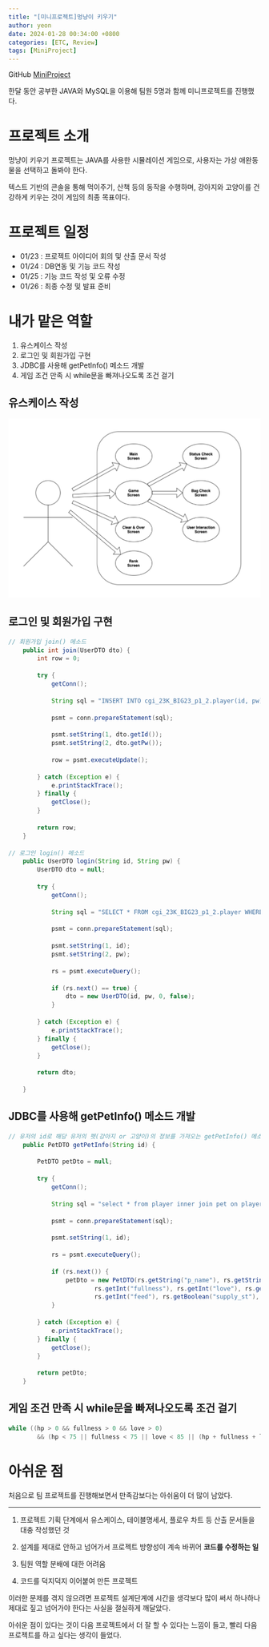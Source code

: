```yaml
---
title: "[미니프로젝트]멍냥이 키우기"
author: yeon
date: 2024-01-28 00:34:00 +0800
categories: [ETC, Review]
tags: [MiniProject]
---
```


GitHub [MiniProject](https://github.com/yeonjaeman/miniproject)

한달 동안 공부한 JAVA와 MySQL을 이용해 팀원 5명과 함께 미니프로젝트를 진행했다.   

# 프로젝트 소개

멍냥이 키우기 프로젝트는 JAVA를 사용한 시뮬레이션 게임으로, 사용자는 가상 애완동물을 선택하고 돌봐야 한다.   

텍스트 기반의 콘솔을 통해 먹이주기, 산책 등의 동작을 수행하며, 강아지와 고양이를 건강하게 키우는 것이 게임의 최종 목표이다.   

# 프로젝트 일정

- 01/23 : 프로젝트 아이디어 회의 및 산출 문서 작성   
- 01/24 : DB연동 및 기능 코드 작성
- 01/25 : 기능 코드 작성 및 오류 수정   
- 01/26 : 최종 수정 및 발표 준비

# 내가 맡은 역할

1. 유스케이스 작성
2. 로그인 및 회원가입 구현
3. JDBC를 사용해 getPetInfo() 메소드 개발
4. 게임 조건 만족 시 while문을 빠져나오도록 조건 걸기
  
## 유스케이스 작성

![유스케이스.png](/assets/img/miniproject/유스케이스.png)   

## 로그인 및 회원가입 구현

```java
// 회원가입 join() 메소드
    public int join(UserDTO dto) {
		int row = 0;

		try {
			getConn();

			String sql = "INSERT INTO cgi_23K_BIG23_p1_2.player(id, pw) VALUES (?, ?)";

			psmt = conn.prepareStatement(sql);

			psmt.setString(1, dto.getId());
			psmt.setString(2, dto.getPw());

			row = psmt.executeUpdate();

		} catch (Exception e) {
			e.printStackTrace();
		} finally {
			getClose();
		}

		return row;
	}

// 로그인 login() 메소드
    public UserDTO login(String id, String pw) {
		UserDTO dto = null;

		try {
			getConn();

			String sql = "SELECT * FROM cgi_23K_BIG23_p1_2.player WHERE id = ? AND pw = ?";

			psmt = conn.prepareStatement(sql);

			psmt.setString(1, id);
			psmt.setString(2, pw);

			rs = psmt.executeQuery();

			if (rs.next() == true) {
				dto = new UserDTO(id, pw, 0, false);
			}

		} catch (Exception e) {
			e.printStackTrace();
		} finally {
			getClose();
		}

		return dto;

	}
```

## JDBC를 사용해 getPetInfo() 메소드 개발

```java
// 유저의 id로 해당 유저의 펫(강아지 or 고양이)의 정보를 가져오는 getPetInfo() 메소드
    public PetDTO getPetInfo(String id) {

		PetDTO petDto = null;

		try {
			getConn();

			String sql = "select * from player inner join pet on player.id = pet.id where player.id = ?";

			psmt = conn.prepareStatement(sql);

			psmt.setString(1, id);

			rs = psmt.executeQuery();

			if (rs.next()) {
				petDto = new PetDTO(rs.getString("p_name"), rs.getString("spec"), rs.getInt("hp"),
						rs.getInt("fullness"), rs.getInt("love"), rs.getInt("money"),rs.getInt("snack"),
						rs.getInt("feed"), rs.getBoolean("supply_st"), rs.getBoolean("supply_rd"));
			}

		} catch (Exception e) {
			e.printStackTrace();
		} finally {
			getClose();
		}

		return petDto;
	}
```

## 게임 조건 만족 시 while문을 빠져나오도록 조건 걸기

```java
while ((hp > 0 && fullness > 0 && love > 0)
		&& (hp < 75 || fullness < 75 || love < 85 || (hp + fullness + love) / 3 < 85))
```

# 아쉬운 점

처음으로 팀 프로젝트를 진행해보면서 만족감보다는 아쉬움이 더 많이 남았다.   

---

1. 프로젝트 기획 단계에서 유스케이스, 테이블명세서, 플로우 차트 등 산출 문서들을 대충 작성했던 것   

2. 설계를 제대로 안하고 넘어가서 프로젝트 방향성이 계속 바뀌어 **코드를 수정하는 일**  

3. 팀원 역할 분배에 대한 어려움

4. 코드를 덕지덕지 이어붙여 만든 프로젝트

이러한 문제를 겪지 않으려면 프로젝트 설계단계에 시간을 생각보다 많이 써서 하나하나 제대로 짚고 넘어가야 한다는 사실을 절실하게 깨달았다.   

아쉬운 점이 있다는 것이 다음 프로젝트에서 더 잘 할 수 있다는 느낌이 들고, 빨리 다음 프로젝트를 하고 싶다는 생각이 들었다.   